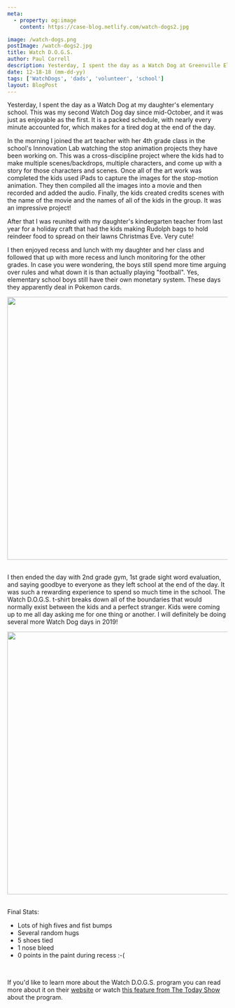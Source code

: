 ```yaml
---
meta:
  - property: og:image
    content: https://case-blog.netlify.com/watch-dogs2.jpg

image: /watch-dogs.png
postImage: /watch-dogs2.jpg
title: Watch D.O.G.S.
author: Paul Correll
description: Yesterday, I spent the day as a Watch Dog at Greenville Elementary School where my daughter attends 1st grade. This was my second Watch Dog day since mid-October, and it was just as enjoyable as the first. As you'll see in the schedule below every minute is accounted for and it makes for a tired dog at the end of the day.
date: 12-18-18 (mm-dd-yy)
tags: ['WatchDogs', 'dads', 'volunteer', 'school']
layout: BlogPost
---
```


Yesterday, I spent the day as a Watch Dog at my daughter's elementary school. This was my second Watch Dog day since mid-October, and it was just as enjoyable as the first. It is a packed schedule, with nearly every minute accounted for, which makes for a tired dog at the end of the day.

In the morning I joined the art teacher with her 4th grade class in the school's Innnovation Lab watching the stop animation projects they have been working on. This was a cross-discipline project where the kids had to make multiple scenes/backdrops, multiple characters, and come up with a story for those characters and scenes. Once all of the art work was completed the kids used iPads to capture the images for the stop-motion animation. They then compiled all the images into a movie and then recorded and added the audio. Finally, the kids created credits scenes with the name of the movie and the names of all of the kids in the group. It was an impressive project!

After that I was reunited with my daughter's kindergarten teacher from last year for a holiday craft that had the kids making Rudolph bags to hold reindeer food to spread on their lawns Christmas Eve. Very cute!

I then enjoyed recess and lunch with my daughter and her class and followed that up with more recess and lunch monitoring for the other grades. In case you were wondering, the boys still spend more time arguing over rules and what down it is than actually playing "football". Yes, elementary school boys still have their own monetary system. These days they apparently deal in Pokemon cards.

<center><img src="/IMG_6669.jpg" width="600"/></center><br/>

I then ended the day with 2nd grade gym, 1st grade sight word evaluation, and saying goodbye to everyone as they left school at the end of the day. It was such a rewarding experience to spend so much time in the school. The Watch D.O.G.S. t-shirt breaks down all of the boundaries that would normally exist between the kids and a perfect stranger. Kids were coming up to me all day asking me for one thing or another. I will definitely be doing several more Watch Dog days in 2019!

<center><img src="/IMG_6668.jpg" width="600"/></center><br/>

Final Stats:

<ul>
  <li>Lots of high fives and fist bumps</li>
  <li>Several random hugs</li>
  <li>5 shoes tied</li>
  <li>1 nose bleed</li>
  <li>0 points in the paint during recess :-(</li>
</ul><br/>

If you'd like to learn more about the Watch D.O.G.S. program you can read more about it on their <a href="https://dadsofgreatstudents.com/" target="_blank">website</a> or watch <a href="https://www.youtube.com/watch?v=CM9nUoWOOvs" target="_blank">this feature from The Today Show</a> about the program.
